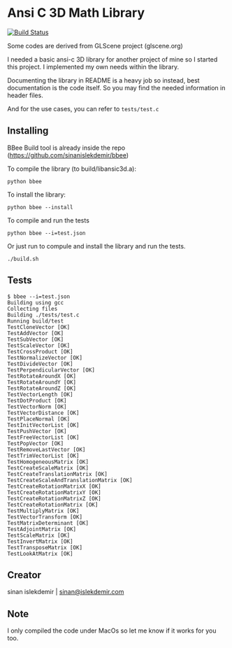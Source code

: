 # Ansi C 3D Math Library

[![Build Status](https://travis-ci.org/sinanislekdemir/ansic3d.svg?branch=master)](https://travis-ci.org/sinanislekdemir/ansic3d)

Some codes are derived from GLScene project (glscene.org)

I needed a basic ansi-c  3D library for another project of mine so I started
this project. I implemented my own needs within the library.

Documenting the library in README is a heavy job so instead, best documentation
is the code itself. So you may find the needed information in header files.

And for the use cases, you can refer to `tests/test.c`

## Installing
BBee Build tool is already inside the repo (https://github.com/sinanislekdemir/bbee)

To compile the library (to build/libansic3d.a):

    python bbee

To install the library:

    python bbee --install


To compile and run the tests

    python bbee --i=test.json

Or just run to compule and install the library and run the tests.

    ./build.sh


## Tests

    $ bbee --i=test.json
    Building using gcc
    Collecting files
    Building ./tests/test.c
    Running build/test
    TestCloneVector [OK]
    TestAddVector [OK]
    TestSubVector [OK]
    TestScaleVector [OK]
    TestCrossProduct [OK]
    TestNormalizeVector [OK]
    TestDivideVector [OK]
    TestPerpendicularVector [OK]
    TestRotateAroundX [OK]
    TestRotateAroundY [OK]
    TestRotateAroundZ [OK]
    TestVectorLength [OK]
    TestDotProduct [OK]
    TestVectorNorm [OK]
    TestVectorDistance [OK]
    TestPlaceNormal [OK]
    TestInitVectorList [OK]
    TestPushVector [OK]
    TestFreeVectorList [OK]
    TestPopVector [OK]
    TestRemoveLastVector [OK]
    TestTrimVectorList [OK]
    TestHomogeneousMatrix [OK]
    TestCreateScaleMatrix [OK]
    TestCreateTranslationMatrix [OK]
    TestCreateScaleAndTranslationMatrix [OK]
    TestCreateRotationMatrixX [OK]
    TestCreateRotationMatrixY [OK]
    TestCreateRotationMatrixZ [OK]
    TestCreateRotationMatrix [OK]
    TestMultiplyMatrix [OK]
    TestVectorTransform [OK]
    TestMatrixDeterminant [OK]
    TestAdjointMatrix [OK]
    TestScaleMatrix [OK]
    TestInvertMatrix [OK]
    TestTransposeMatrix [OK]
    TestLookAtMatrix [OK]


## Creator

sinan islekdemir | sinan@islekdemir.com 


## Note
I only compiled the code under MacOs so let me know if it works for you too.
